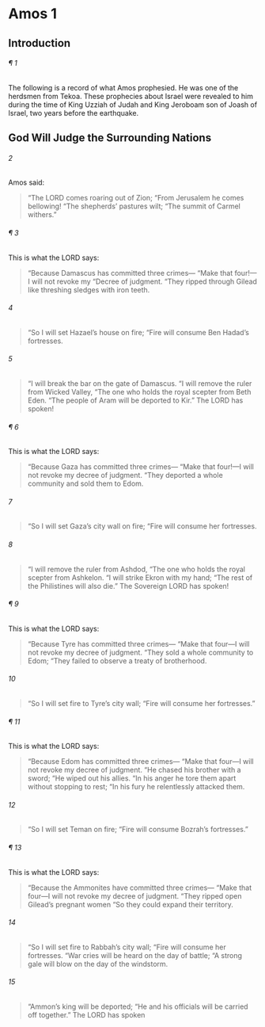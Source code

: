 # Amos 1
## Introduction
###### ¶ 1
The following is a record of what Amos prophesied. He was one of the herdsmen from Tekoa. These prophecies about Israel were revealed to him during the time of King Uzziah of Judah and King Jeroboam son of Joash of Israel, two years before the earthquake.
## God Will Judge the Surrounding Nations
###### 2
Amos said:
> “The LORD comes roaring out of Zion;
> “From Jerusalem he comes bellowing!
> “The shepherds’ pastures wilt;
> “The summit of Carmel withers.”
###### ¶ 3
This is what the LORD says:
> “Because Damascus has committed three crimes—
> “Make that four!—I will not revoke my
> “Decree of judgment.
> “They ripped through Gilead like threshing sledges with iron teeth.
###### 4
> “So I will set Hazael’s house on fire;
> “Fire will consume Ben Hadad’s fortresses.
###### 5
> “I will break the bar on the gate of Damascus.
> “I will remove the ruler from Wicked Valley,
> “The one who holds the royal scepter from Beth Eden.
> “The people of Aram will be deported to Kir.”
> The LORD has spoken!
###### ¶ 6
This is what the LORD says:
> “Because Gaza has committed three crimes—
> “Make that four!—I will not revoke my decree of judgment.
> “They deported a whole community and sold them to Edom.
###### 7
> “So I will set Gaza’s city wall on fire;
> “Fire will consume her fortresses.
###### 8
> “I will remove the ruler from Ashdod,
> “The one who holds the royal scepter from Ashkelon.
> “I will strike Ekron with my hand;
> “The rest of the Philistines will also die.”
> The Sovereign LORD has spoken!
###### ¶ 9
This is what the LORD says:
> “Because Tyre has committed three crimes—
> “Make that four—I will not revoke my decree of judgment.
> “They sold a whole community to Edom;
> “They failed to observe a treaty of brotherhood.
###### 10
> “So I will set fire to Tyre’s city wall;
> “Fire will consume her fortresses.”
###### ¶ 11
This is what the LORD says:
> “Because Edom has committed three crimes—
> “Make that four—I will not revoke my decree of judgment.
> “He chased his brother with a sword;
> “He wiped out his allies.
> “In his anger he tore them apart without stopping to rest;
> “In his fury he relentlessly attacked them.
###### 12
> “So I will set Teman on fire;
> “Fire will consume Bozrah’s fortresses.”
###### ¶ 13
This is what the LORD says:
> “Because the Ammonites have committed three crimes—
> “Make that four—I will not revoke my decree of judgment.
> “They ripped open Gilead’s pregnant women
> “So they could expand their territory.
###### 14
> “So I will set fire to Rabbah’s city wall;
> “Fire will consume her fortresses.
> “War cries will be heard on the day of battle;
> “A strong gale will blow on the day of the windstorm.
###### 15
> “Ammon’s king will be deported;
> “He and his officials will be carried off together.”
> The LORD has spoken
